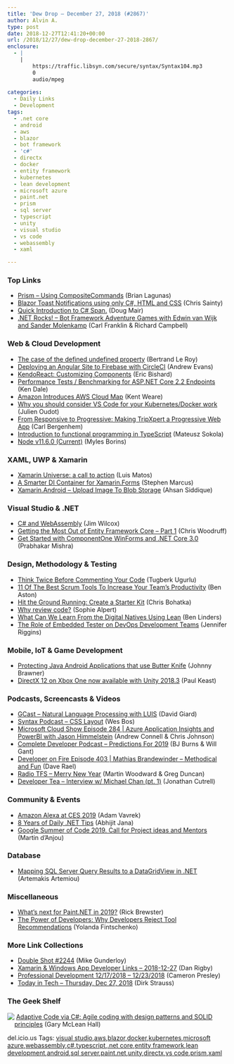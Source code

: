 ```yaml
---
title: 'Dew Drop – December 27, 2018 (#2867)'
author: Alvin A.
type: post
date: 2018-12-27T12:41:20+00:00
url: /2018/12/27/dew-drop-december-27-2018-2867/
enclosure:
  - |
    |
        https://traffic.libsyn.com/secure/syntax/Syntax104.mp3
        0
        audio/mpeg
        
categories:
  - Daily Links
  - Development
tags:
  - .net core
  - android
  - aws
  - blazor
  - bot framework
  - 'c#'
  - directx
  - docker
  - entity framework
  - kubernetes
  - lean development
  - microsoft azure
  - paint.net
  - prism
  - sql server
  - typescript
  - unity
  - visual studio
  - vs code
  - webassembly
  - xaml

---
```

### <a name="top"></a>Top Links

  * <a href="http://brianlagunas.com/prism-using-compositecommands/" target="_blank">Prism – Using CompositeCommands</a> (Brian Lagunas)
  * <a href="https://codedaze.io/blazor-toast-notifications-using-only-csharp-html-css/?utm_source=jeliknes&utm_medium=linkedin&utm_campaign=link&WT.mc_id=link-linkedin-jeliknes" target="_blank">Blazor Toast Notifications using only C#, HTML and CSS</a> (Chris Sainty)
  * <a href="https://dougmair.blogspot.com/2018/12/quick-introduction-to-c-span.html" target="_blank">Quick Introduction to C# Span.</a> (Doug Mair)
  * <a href="http://www.dotnetrocks.com/default.aspx?ShowNum=1610" target="_blank">.NET Rocks! &#8211; Bot Framework Adventure Games with Edwin van Wijk and Sander Molenkamp</a> (Carl Franklin & Richard Campbell)



### <a name="web"></a>Web & Cloud Development

  * <a href="https://weblogs.asp.net:443/bleroy/the-case-of-the-defined-undefined-property?WT.mc_id=DX_MVP4025064" target="_blank">The case of the defined undefined property</a> (Bertrand Le Roy)
  * <a href="https://blog.angularindepth.com/deploying-an-angular-site-to-firebase-with-circleci-ed881cb6a2fa?source=rss----e5ed704095b---4" target="_blank">Deploying an Angular Site to Firebase with CircleCI</a> (Andrew Evans)
  * <a href="https://www.telerik.com/blogs/kendoreact-customizing-components" target="_blank">KendoReact: Customizing Components</a> (Eric Bishard)
  * <a href="https://rimdev.io/performance-tests-benchmarks-for-aspnetcore-2.2-endpoints/" target="_blank">Performance Tests / Benchmarking for ASP.NET Core 2.2 Endpoints</a> (Ken Dale)
  * <a href="https://www.infoq.com/news/2018/12/AWS-Cloud-MAP?utm_campaign=infoq_content&utm_source=infoq&utm_medium=feed&utm_term=global" target="_blank">Amazon Introduces AWS Cloud Map</a> (Kent Weare)
  * <a href="https://blogs.msdn.microsoft.com/premier_developer/2018/12/26/why-you-should-consider-vs-code-for-your-kubernetes-docker-work/" target="_blank">Why you should consider VS Code for your Kubernetes/Docker work</a> (Julien Oudot)
  * <a href="https://www.telerik.com/blogs/from-responsive-to-progressive-making-tripxpert-a-progressive-web-app" target="_blank">From Responsive to Progressive: Making TripXpert a Progressive Web App</a> (Carl Bergenhem)
  * <a href="https://codeburst.io/introduction-to-functional-programming-in-typescript-c09891a44338?source=rss----61061eb0c96b---4" target="_blank">Introduction to functional programming in TypeScript</a> (Mateusz Sokola)
  * <a href="https://nodejs.org/en/blog/release/v11.6.0" target="_blank">Node v11.6.0 (Current)</a> (Myles Borins)



### <a name="silverlight"></a>XAML, UWP & Xamarin

  * <a href="https://luismts.com/blog/xamarin/xamarin-universe/" target="_blank">Xamarin Universe: a call to action</a> (Luis Matos)
  * <a href="https://marcusts.com/2018/12/26/smart-di-container/" target="_blank">A Smarter DI Container for Xamarin.Forms</a> (Stephen Marcus)
  * <a href="https://www.c-sharpcorner.com/article/xamarin-android-upload-image-to-blob-storage/" target="_blank">Xamarin.Android &#8211; Upload Image To Blob Storage</a> (Ahsan Siddique)



### <a name="dotnet"></a>Visual Studio & .NET

  * <a href="https://granitestateusersgroups.org/2018/12/22/c-and-webassembly/" target="_blank">C# and WebAssembly</a> (Jim Wilcox)
  * <a href="http://www.chriswoodruff.com/blog/getting-the-most-out-of-entity-framework-core-part-1/" target="_blank">Getting the Most Out of Entity Framework Core &#8211; Part 1</a> (Chris Woodruff)
  * <a href="https://www.grapecity.com/en/blogs/get-started-with-c1-winforms-and-dotnet-core" target="_blank">Get Started with ComponentOne WinForms and .NET Core 3.0</a> (Prabhakar Mishra)



### <a name="design"></a>Design, Methodology & Testing

  * <a href="https://medium.com/series/think-twice-before-commenting-your-code-7c28b9c4f027" target="_blank">Think Twice Before Commenting Your Code</a> (Tugberk Ugurlu)
  * <a href="https://thedigitalprojectmanager.com/best-scrum-tools/" target="_blank">11 Of The Best Scrum Tools To Increase Your Team’s Productivity</a> (Ben Aston)
  * <a href="https://chrisbohatka.com/hit-the-ground-running/" target="_blank">Hit the Ground Running: Create a Starter Kit</a> (Chris Bohatka)
  * <a href="https://sophiebits.com/2018/12/25/why-review-code.html" target="_blank">Why review code?</a> (Sophie Alpert)
  * <a href="https://www.infoq.com/news/2018/12/digital-natives-lean?utm_campaign=infoq_content&utm_source=infoq&utm_medium=feed&utm_term=global" target="_blank">What Can We Learn From the Digital Natives Using Lean</a> (Ben Linders)
  * <a href="https://thenewstack.io/the-role-of-embedded-tester-on-devops-development-teams/" target="_blank">The Role of Embedded Tester on DevOps Development Teams</a> (Jennifer Riggins)



### <a name="mobile"></a>Mobile, IoT & Game Development

  * <a href="https://www.preemptive.com/blog/article/1085-protecting-java-android-applications-that-use-butter-knife/107-support-corner" target="_blank">Protecting Java Android Applications that use Butter Knife</a> (Johnny Brawner)
  * <a href="https://blogs.unity3d.com/2018/12/26/directx-12-on-xbox-one-now-available-with-unity-2018-3/" target="_blank">DirectX 12 on Xbox One now available with Unity 2018.3</a> (Paul Keast)



### <a name="podcasts"></a>Podcasts, Screencasts & Videos

  * <a href="http://DavidGiard.com/2018/12/27/NaturalLanguageProcessingWithLUIS.aspx" target="_blank">GCast &#8211; Natural Language Processing with LUIS</a> (David Giard)
  * <a href="https://traffic.libsyn.com/secure/syntax/Syntax104.mp3" target="_blank">Syntax Podcast &#8211; CSS Layout</a> (Wes Bos)
  * <a href="http://feeds.microsoftcloudshow.com/~r/microsoftcloudshowepisodes/~3/xCA0I8RAvQM/284-azure-application-insights-and-powerbi-with-jason-himmelstein" target="_blank">Microsoft Cloud Show Episode 284 | Azure Application Insights and PowerBI with Jason Himmelstein</a> (Andrew Connell & Chris Johnson)
  * <a href="https://completedeveloperpodcast.com/episode-176/?utm_source=rss&utm_medium=rss&utm_campaign=episode-176" target="_blank">Complete Developer Podcast &#8211; Predictions For 2019</a> (BJ Burns & Will Gant)
  * <a href="https://developeronfire.com/podcast/episode-403-mathias-brandewinder-methodical-and-fun" target="_blank">Developer on Fire Episode 403 | Mathias Brandewinder &#8211; Methodical and Fun</a> (Dave Rael)
  * <a href="http://www.radiotfs.com/Show/169/MerryNewYear" target="_blank">Radio TFS &#8211; Merry New Year</a> (Martin Woodward & Greg Duncan)
  * <a href="http://developertea.simplecast.fm/063ecbf6" target="_blank">Developer Tea &#8211; Interview w/ Michael Chan (pt. 1)</a> (Jonathan Cutrell)



### <a name="events"></a>Community & Events

  * <a href="https://developer.amazon.com/blogs/alexa/post/5dfc80ef-7f2c-44ab-82f2-45d79cd1394f/amazon-alexa-at-ces-2019" target="_blank">Amazon Alexa at CES 2019</a> (Adam Vavrek)
  * <a href="https://abhijitjana.net/2018/12/27/8-years-of-daily-net-tips/" target="_blank">8 Years of Daily .NET Tips</a> (Abhijit Jana)
  * <a href="http://feedproxy.google.com/~r/ContinuousBlog/~3/hOY93Wh22E4/" target="_blank">Google Summer of Code 2019. Call for Project ideas and Mentors</a> (Martin d&#8217;Anjou)



### <a name="sql"></a>Database

  * <a href="http://feedproxy.google.com/~r/MSSQLTips-LatestSqlServerTips/~3/F9KMXmDtUMc/" target="_blank">Mapping SQL Server Query Results to a DataGridView in .NET</a> (Artemakis Artemiou)



### <a name="misc"></a>Miscellaneous

  * <a href="https://blog.getpaint.net/2018/12/26/whats-next-for-paint-net-in-2019/" target="_blank">What’s next for Paint.NET in 2019?</a> (Rick Brewster)
  * <a href="https://developermedia.com/developers-reject-tool-recommendations/" target="_blank">The Power of Developers: Why Developers Reject Tool Recommendations</a> (Yolanda Fintschenko)



### <a name="links"></a>More Link Collections

  * <a href="https://afreshcup.com/home/2018/12/27/double-shot-2244.html" target="_blank">Double Shot #2244</a> (Mike Gunderloy)
  * <a href="https://links.danrigby.com/2018/12/app-developer-links-2018-12-27/" target="_blank">Xamarin & Windows App Developer Links &#8211; 2018-12-27</a> (Dan Rigby)
  * <a href="http://blog.thesoftwarementor.com/2018/12/26/professional-development-12-17-2018-12-23-2018/" target="_blank">Professional Development 12/17/2018 – 12/23/2018</a> (Cameron Presley)
  * <a href="https://dirkstrauss.com/preventing-data-leakage-dec-27-2018/" target="_blank">Today in Tech – Thursday, Dec 27, 2018</a> (Dirk Strauss)



### <a name="shelf"></a>The Geek Shelf

<a href="https://www.amazon.com/dp/0735683204/?ref=amavin-20" target="_blank"><img data-recalc-dims="1" decoding="async" align="left" style="margin: 0px 0px 10px; border: 0px currentcolor; border-image: none; float: left; display: inline; background-image: none;" src="https://i0.wp.com/images-na.ssl-images-amazon.com/images/I/51I13xOnnGL._SS135_.jpg?w=660&#038;ssl=1" border="0" /></a>&nbsp;<a href="https://www.amazon.com/dp/0735683204/?ref=amavin-20" target="_blank">Adaptive Code via C#: Agile coding with design patterns and SOLID principles</a> (Gary McLean Hall)







<div class="wlWriterEditableSmartContent" id="scid:77ECF5F8-D252-44F5-B4EB-D463C5396A79:97ec85ff-e439-4284-b580-cfe73182f97d" style="margin: 0px; padding: 0px; float: none; display: inline;">
  del.icio.us Tags: <a href="http://del.icio.us/popular/visual+studio" rel="tag">visual studio</a>,<a href="http://del.icio.us/popular/aws" rel="tag">aws</a>,<a href="http://del.icio.us/popular/blazor" rel="tag">blazor</a>,<a href="http://del.icio.us/popular/docker" rel="tag">docker</a>,<a href="http://del.icio.us/popular/kubernetes" rel="tag">kubernetes</a>,<a href="http://del.icio.us/popular/microsoft+azure" rel="tag">microsoft azure</a>,<a href="http://del.icio.us/popular/webassembly" rel="tag">webassembly</a>,<a href="http://del.icio.us/popular/c%23" rel="tag">c#</a>,<a href="http://del.icio.us/popular/typescript" rel="tag">typescript</a>,<a href="http://del.icio.us/popular/.net+core" rel="tag">.net core</a>,<a href="http://del.icio.us/popular/entity+framework" rel="tag">entity framework</a>,<a href="http://del.icio.us/popular/lean+development" rel="tag">lean development</a>,<a href="http://del.icio.us/popular/android" rel="tag">android</a>,<a href="http://del.icio.us/popular/sql+server" rel="tag">sql server</a>,<a href="http://del.icio.us/popular/paint.net" rel="tag">paint.net</a>,<a href="http://del.icio.us/popular/unity" rel="tag">unity</a>,<a href="http://del.icio.us/popular/directx" rel="tag">directx</a>,<a href="http://del.icio.us/popular/vs+code" rel="tag">vs code</a>,<a href="http://del.icio.us/popular/prism" rel="tag">prism</a>,<a href="http://del.icio.us/popular/xaml" rel="tag">xaml</a>
</div>